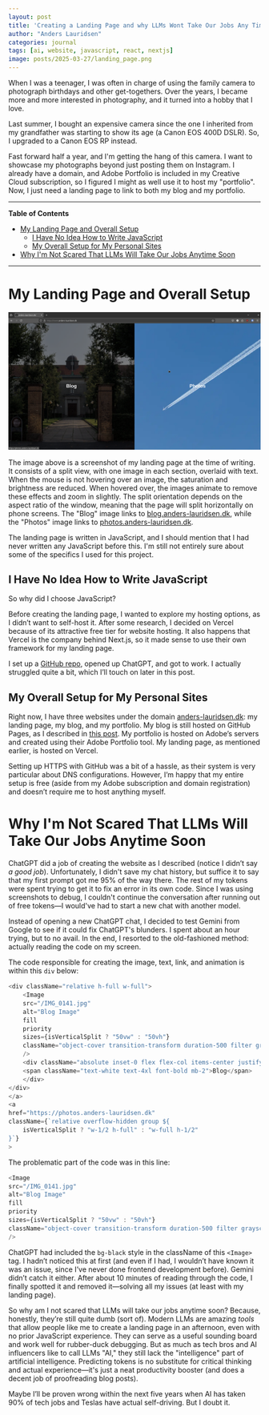 ```yaml
---
layout: post
title: 'Creating a Landing Page and why LLMs Wont Take Our Jobs Any Time Soon'
author: "Anders Lauridsen"
categories: journal
tags: [ai, website, javascript, react, nextjs]
image: posts/2025-03-27/landing_page.png
---
```


When I was a teenager, I was often in charge of using the family camera to photograph birthdays and other get-togethers. Over the years, I became more and more interested in photography, and it turned into a hobby that I love.

Last summer, I bought an expensive camera since the one I inherited from my grandfather was starting to show its age (a Canon EOS 400D DSLR). So, I upgraded to a Canon EOS RP instead.

Fast forward half a year, and I'm getting the hang of this camera. I want to showcase my photographs beyond just posting them on Instagram. I already have a domain, and Adobe Portfolio is included in my Creative Cloud subscription, so I figured I might as well use it to host my "portfolio". Now, I just need a landing page to link to both my blog and my portfolio.

---

**Table of Contents**

- [My Landing Page and Overall Setup](#my-landing-page-and-overall-setup)
  - [I Have No Idea How to Write JavaScript](#i-have-no-idea-how-to-write-javascript)
  - [My Overall Setup for My Personal Sites](#my-overall-setup-for-my-personal-sites)
- [Why I'm Not Scared That LLMs Will Take Our Jobs Anytime Soon](#why-im-not-scared-that-llms-will-take-our-jobs-anytime-soon)

---

# My Landing Page and Overall Setup

![Screenshot of landing page](../assets/img/posts/2025-03-27/landing_page_full.png)

The image above is a screenshot of my landing page at the time of writing. It consists of a split view, with one image in each section, overlaid with text. When the mouse is not hovering over an image, the saturation and brightness are reduced. When hovered over, the images animate to remove these effects and zoom in slightly. The split orientation depends on the aspect ratio of the window, meaning that the page will split horizontally on phone screens. The "Blog" image links to [blog.anders-lauridsen.dk](https://blog.anders-lauridsen.dk/), while the "Photos" image links to [photos.anders-lauridsen.dk](https://photos.anders-lauridsen.dk/).

The landing page is written in JavaScript, and I should mention that I had never written any JavaScript before this. I'm still not entirely sure about some of the specifics I used for this project.

## I Have No Idea How to Write JavaScript

So why did I choose JavaScript?

Before creating the landing page, I wanted to explore my hosting options, as I didn’t want to self-host it. After some research, I decided on Vercel because of its attractive free tier for website hosting. It also happens that Vercel is the company behind Next.js, so it made sense to use their own framework for my landing page.

I set up a [GitHub repo](https://github.com/ahll19/landing-page), opened up ChatGPT, and got to work. I actually struggled quite a bit, which I’ll touch on later in this post.

## My Overall Setup for My Personal Sites

Right now, I have three websites under the domain [anders-lauridsen.dk](https://www.anders-lauridsen.dk/): my landing page, my blog, and my portfolio. My blog is still hosted on GitHub Pages, as I described in [this post](https://blog.anders-lauridsen.dk/creating-my-website). My portfolio is hosted on Adobe’s servers and created using their Adobe Portfolio tool. My landing page, as mentioned earlier, is hosted on Vercel.

Setting up HTTPS with GitHub was a bit of a hassle, as their system is very particular about DNS configurations. However, I’m happy that my entire setup is free (aside from my Adobe subscription and domain registration) and doesn’t require me to host anything myself.

# Why I'm Not Scared That LLMs Will Take Our Jobs Anytime Soon

ChatGPT did a job of creating the website as I described (notice I didn’t say *a good job*). Unfortunately, I didn't save my chat history, but suffice it to say that my first prompt got me 95% of the way there. The rest of my tokens were spent trying to get it to fix an error in its own code. Since I was using screenshots to debug, I couldn't continue the conversation after running out of free tokens—I would've had to start a new chat with another model.

Instead of opening a new ChatGPT chat, I decided to test Gemini from Google to see if it could fix ChatGPT's blunders. I spent about an hour trying, but to no avail. In the end, I resorted to the old-fashioned method: actually reading the code on my screen.

The code responsible for creating the image, text, link, and animation is within this `div` below:

```javascript
<div className="relative h-full w-full">
    <Image
    src="/IMG_0141.jpg"
    alt="Blog Image"
    fill
    priority
    sizes={isVerticalSplit ? "50vw" : "50vh"}
    className="object-cover transition-transform duration-500 filter grayscale-[30%] brightness-[50%] group-hover:grayscale-0 group-hover:brightness-100 group-hover:scale-110"
    />
    <div className="absolute inset-0 flex flex-col items-center justify-center bg-opacity-30">
    <span className="text-white text-4xl font-bold mb-2">Blog</span>
    </div>
</div>
</a>
<a
href="https://photos.anders-lauridsen.dk"
className={`relative overflow-hidden group ${
    isVerticalSplit ? "w-1/2 h-full" : "w-full h-1/2"
}`}
>
```

The problematic part of the code was in this line:

```javascript
<Image
src="/IMG_0141.jpg"
alt="Blog Image"
fill
priority
sizes={isVerticalSplit ? "50vw" : "50vh"}
className="object-cover transition-transform duration-500 filter grayscale-[30%] brightness-[50%] group-hover:grayscale-0 group-hover:brightness-100 group-hover:scale-110"
/>
```

ChatGPT had included the `bg-black` style in the className of this `<Image>` tag. I hadn’t noticed this at first (and even if I had, I wouldn’t have known it was an issue, since I’ve never done frontend development before). Gemini didn’t catch it either. After about 10 minutes of reading through the code, I finally spotted it and removed it—solving all my issues (at least with my landing page).

So why am I not scared that LLMs will take our jobs anytime soon? Because, honestly, they’re still quite dumb (sort of). Modern LLMs are amazing *tools* that allow people like me to create a landing page in an afternoon, even with no prior JavaScript experience. They can serve as a useful sounding board and work well for rubber-duck debugging. But as much as tech bros and AI influencers like to call LLMs "AI," they still lack the "intelligence" part of artificial intelligence. Predicting tokens is no substitute for critical thinking and actual experience—it's just a neat productivity booster (and does a decent job of proofreading blog posts).

Maybe I’ll be proven wrong within the next five years when AI has taken 90% of tech jobs and Teslas have actual self-driving. But I doubt it.

